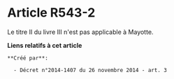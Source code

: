 # Article R543-2

Le titre II du livre III n'est pas applicable à Mayotte.

**Liens relatifs à cet article**

	**Créé par**:

	  - Décret n°2014-1407 du 26 novembre 2014 - art. 3
